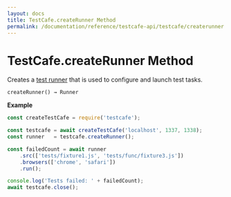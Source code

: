 ```yaml
---
layout: docs
title: TestCafe.createRunner Method
permalink: /documentation/reference/testcafe-api/testcafe/createrunner.html
---
```

# TestCafe.createRunner Method

Creates a [test runner](../runner/README.md) that is used to configure and launch test tasks.

```text
createRunner() → Runner
```

**Example**

```js
const createTestCafe = require('testcafe');

const testcafe = await createTestCafe('localhost', 1337, 1338);
const runner   = testcafe.createRunner();

const failedCount = await runner
    .src(['tests/fixture1.js', 'tests/func/fixture3.js'])
    .browsers(['chrome', 'safari'])
    .run();

console.log('Tests failed: ' + failedCount);
await testcafe.close();
```

